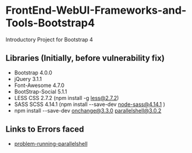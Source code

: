 # FrontEnd-WebUI-Frameworks-and-Tools-Bootstrap4
Introductory Project for Bootstrap 4

## Libraries (Initially, before vulnerability fix)
- Bootstrap 4.0.0 
- jQuery 3.1.1
- Font-Awesome 4.7.0
- BootStrap-Social 5.1.1
- LESS CSS 2.7.2 (npm install -g less@2.7.2)
- SASS SCSS 4.14.1 (npm install --save-dev node-sass@4.14.1 )
- npm install --save-dev onchange@3.3.0 parallelshell@3.0.2


## Links to Errors faced
- [problem-running-parallelshell](https://stackoverflow.com/questions/53461626/problem-running-parallelshell-nodejs-script/)